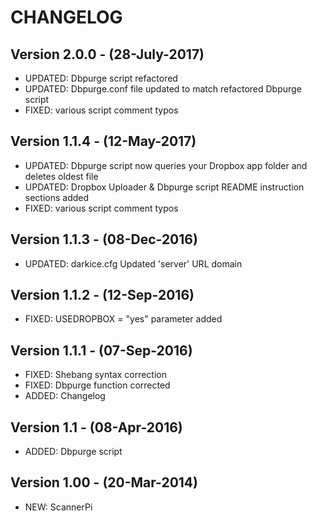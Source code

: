 # CHANGELOG

## Version 2.0.0 - (28-July-2017)
* UPDATED: Dbpurge script refactored
* UPDATED: Dbpurge.conf file updated to match refactored Dbpurge script
* FIXED: various script comment typos

## Version 1.1.4 - (12-May-2017)
* UPDATED: Dbpurge script now queries your Dropbox app folder and deletes oldest file
* UPDATED: Dropbox Uploader & Dbpurge script README instruction sections added
* FIXED: various script comment typos

## Version 1.1.3 - (08-Dec-2016)
* UPDATED: darkice.cfg Updated 'server' URL domain

## Version 1.1.2 - (12-Sep-2016)
* FIXED: USEDROPBOX = "yes" parameter added

## Version 1.1.1 - (07-Sep-2016)
* FIXED: Shebang syntax correction
* FIXED: Dbpurge function corrected
* ADDED: Changelog

## Version 1.1 - (08-Apr-2016)
* ADDED: Dbpurge script

## Version 1.00 - (20-Mar-2014)
* NEW: ScannerPi
